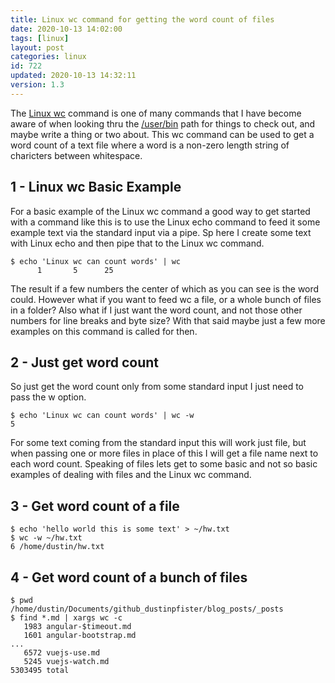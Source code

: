 ```yaml
---
title: Linux wc command for getting the word count of files
date: 2020-10-13 14:02:00
tags: [linux]
layout: post
categories: linux
id: 722
updated: 2020-10-13 14:32:11
version: 1.3
---
```


The [Linux wc](https://en.wikipedia.org/wiki/Wc_%28Unix%29) command is one of many commands that I have become aware of when looking thru the [\/user\/bin](http://www.linfo.org/usr_bin.html) path for things to check out, and maybe write a thing or two about. This wc command can be used to get a word count of a text file where a word is a non-zero length string of charicters between whitespace.

<!-- more -->

## 1 - Linux wc Basic Example

For a basic example of the Linux wc command a good way to get started with a command like this is to use the Linux echo command to feed it some example text via the standard input via a pipe. Sp here I create some text with Linux echo and then pipe that to the Linux wc command.

```
$ echo 'Linux wc can count words' | wc
      1       5      25
```

The result if a few numbers the center of which as you can see is the word could. However what if you want to feed wc a file, or a whole bunch of files in a folder? Also what if I just want the word count, and not those other numbers for line breaks and byte size? With that said maybe just a few more examples on this command is called for then.

## 2 - Just get word count

So just get the word count only from some standard input I just need to pass the w option.

```
$ echo 'Linux wc can count words' | wc -w
5
```

For some text coming from the standard input this will work just file, but when passing one or more files in place of this I will get a file name next to each word count. Speaking of files lets get to some basic and not so basic examples of dealing with files and the Linux wc command.

## 3 - Get word count of a file

```
$ echo 'hello world this is some text' > ~/hw.txt
$ wc -w ~/hw.txt
6 /home/dustin/hw.txt
```

## 4 - Get word count of a bunch of files

```
$ pwd
/home/dustin/Documents/github_dustinpfister/blog_posts/_posts
$ find *.md | xargs wc -c
   1983 angular-$timeout.md
   1601 angular-bootstrap.md
...
   6572 vuejs-use.md
   5245 vuejs-watch.md
5303495 total
```


